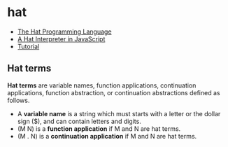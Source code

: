 # hat
- [The Hat Programming Language](https://shima3.github.io/hat/)
- [A Hat Interpreter in JavaScript](https://shima3.github.io/hat/js/)
- [Tutorial](https://shima3.github.io/hat/tutorial/)

## Hat terms

**Hat terms** are variable names, function applications, continuation applications, function abstraction, or continuation abstractions defined as follows.
- A **variable name** is a string which must starts with a letter or the dollar sign ($), and can contain letters and digits.
- (M N) is a **function application** if M and N are hat terms.
- (M . N) is a **continuation application** if M and N are hat terms.


